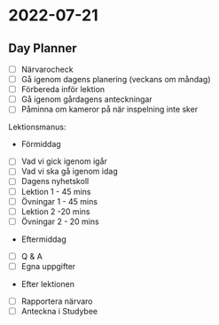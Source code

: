 # 2022-07-21
## Day Planner
- [ ] Närvarocheck
- [ ] Gå igenom dagens planering (veckans om måndag)
- [ ] Förbereda inför lektion
- [ ] Gå igenom gårdagens anteckningar 
- [ ] Påminna om kameror på när inspelning inte sker

Lektionsmanus:
- Förmiddag
- [ ] Vad vi gick igenom igår
- [ ] Vad vi ska gå igenom idag
- [ ] Dagens nyhetskoll
- [ ] Lektion 1 - 45 mins
- [ ] Övningar 1 - 45 mins
- [ ] Lektion 2 -20 mins
- [ ] Övningar 2 - 20 mins
- Eftermiddag
- [ ] Q & A
- [ ] Egna uppgifter
- Efter lektionen
- [ ] Rapportera närvaro
- [ ] Anteckna i Studybee 